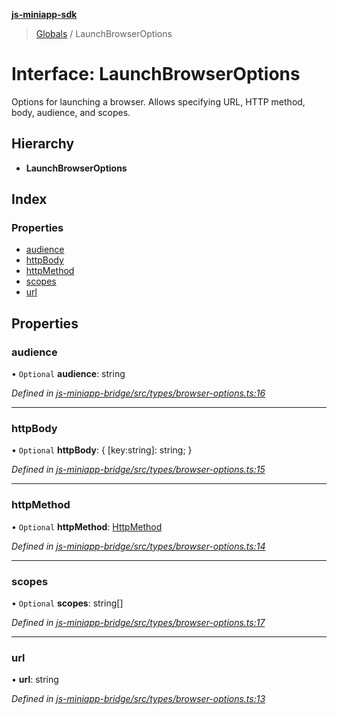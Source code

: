 **[js-miniapp-sdk](../README.md)**

> [Globals](../README.md) / LaunchBrowserOptions

# Interface: LaunchBrowserOptions

Options for launching a browser.
Allows specifying URL, HTTP method, body, audience, and scopes.

## Hierarchy

* **LaunchBrowserOptions**

## Index

### Properties

* [audience](launchbrowseroptions.md#audience)
* [httpBody](launchbrowseroptions.md#httpbody)
* [httpMethod](launchbrowseroptions.md#httpmethod)
* [scopes](launchbrowseroptions.md#scopes)
* [url](launchbrowseroptions.md#url)

## Properties

### audience

• `Optional` **audience**: string

*Defined in [js-miniapp-bridge/src/types/browser-options.ts:16](https://github.com/rakutentech/js-miniapp/blob/f59f350/js-miniapp-bridge/src/types/browser-options.ts#L16)*

___

### httpBody

• `Optional` **httpBody**: { [key:string]: string;  }

*Defined in [js-miniapp-bridge/src/types/browser-options.ts:15](https://github.com/rakutentech/js-miniapp/blob/f59f350/js-miniapp-bridge/src/types/browser-options.ts#L15)*

___

### httpMethod

• `Optional` **httpMethod**: [HttpMethod](../enums/httpmethod.md)

*Defined in [js-miniapp-bridge/src/types/browser-options.ts:14](https://github.com/rakutentech/js-miniapp/blob/f59f350/js-miniapp-bridge/src/types/browser-options.ts#L14)*

___

### scopes

• `Optional` **scopes**: string[]

*Defined in [js-miniapp-bridge/src/types/browser-options.ts:17](https://github.com/rakutentech/js-miniapp/blob/f59f350/js-miniapp-bridge/src/types/browser-options.ts#L17)*

___

### url

•  **url**: string

*Defined in [js-miniapp-bridge/src/types/browser-options.ts:13](https://github.com/rakutentech/js-miniapp/blob/f59f350/js-miniapp-bridge/src/types/browser-options.ts#L13)*
